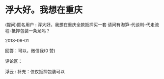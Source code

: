 # 浮大好。我想在重庆

(提问)匿名用户 : 浮大好。我想在重庆全款抵押买一套 请问有淘笋-代谈判-代走流程-抵押包装一条龙吗？

2018-06-01

回答：可以，微信我(0 赞)

评论区：

浮云 : 补充：仅仅抵押包装可以